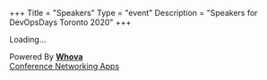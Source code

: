 +++
Title = "Speakers"
Type = "event"
Description = "Speakers for DevOpsDays Toronto 2020"
+++

<div><div title="Whova event and conference app" id="whova-speakerwidget"><p id="whova-loading">Loading...</p></div><script src="https://whova.com/static/frontend/xems/js/whova-speaker-widget.js?eid=devop_202004&host=https://whova.com" type="text/javascript" id="embeded-speaker-script"></script><div id="whova-wrap">Powered By <a class="brandlink" target="_blank" href="https://www.whova.com"><b>Whova</b></a><div id="whova-mgm"><a href="https://whova.com/whova-event-app/" id="whova-emslink" target="_blank">Conference Networking Apps</a></div></div></div>
